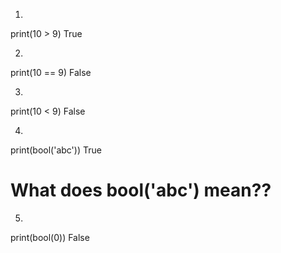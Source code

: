 1.

print(10 > 9)
True

2.

print(10 == 9)
False

3.

print(10 < 9)
False

4.

print(bool('abc'))
True
# What does bool('abc') mean??

5.

print(bool(0))
False
